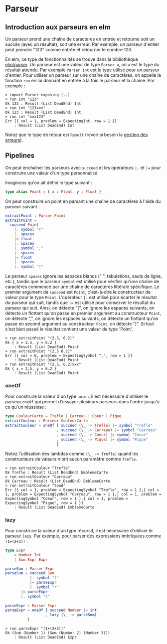 # Parseur

## Introduction aux parseurs en elm

Un parseur prend une chaîne de caractères en entrée et retourne soit un succès (avec un résultat), soit une erreur. Par exemple, un parseur d'entier peut prendre "123" comme entrée et retourner le nombre 123.

En elm, ce type de fonctionnalités se trouve dans la bibliothèque [elm/parser](https://package.elm-lang.org/packages/elm/parser/latest).
Un parseur est une valeur de type `Parser a`, où `a` est le type du résultat attendu. Par exemple `Parser Int` est le type utilisé pour un parseur d'entier. Pour utiliser un parseur sur une chaîne de caractères, on appelle la fonction `run` en lui donnant en entrée à la fois le parseur et la chaîne. Par exemple :
```
> import Parser exposing (..)
> run int "123"
Ok 123 : Result (List DeadEnd) Int
> run int "123xxx"
Ok 123 : Result (List DeadEnd) Int
> run int "xxx123"
Err [{ col = 1, problem = ExpectingInt, row = 1 }]
    : Result (List DeadEnd) Int
```

Notez que le type de retour est `Result` (revoir si besoin la [gestion des erreurs](https://guide.elm-lang.org/error_handling/)). 

## Pipelines

On peut enchaîner les parseurs avec `succeed` et les opérateurs `|.` et `|=` pour construire une valeur d'un type personnalisé.

Imaginons qu'on ait défini le type suivant :
```elm
type alias Point = { x : Float, y : Float }
```

On peut construire un point en parsant une chaîne de caractères à l'aide du parseur suivant : 
```elm
extraitPoint : Parser Point
extraitPoint =
  succeed Point
    |. symbol "("
    |. spaces
    |= float
    |. spaces
    |. symbol ","
    |. spaces
    |= float
    |. spaces
    |. symbol ")"
```

Le parseur `spaces` ignore les espaces blancs (" ", tabulations, sauts de ligne, etc.), tandis que le parseur `symbol` est utilisé pour vérifier qu'une chaîne de caractères commence par une chaîne de caractères littérale spécifique. 
Le premier argument de `succeed` est `Point`, c'est-à-dire le constructeur de valeur pour le type `Point`. 
L'opérateur `|.` est utilisé pour écarter le résultat du parseur qui suit, tandis que `|=` est utilisé pour conserver le résultat du parseur qui suit. Ainsi, on détecte "(", on ignore les espaces suivants, on détecte un flottant qu'on passe en premier argument au constructeur `Point`, on détecte ",", on ignore les espaces suivants, on détecte un flottant qu'on passe en second argument au constructeur `Point`, on détecte ")". Si tout s'est bien passé le résultat contient une valeur de type 'Point'.

```
> run extraitPoint "(2.5, 6.2)"
Ok { x = 2.5, y = 6.2 }
    : Result (List DeadEnd) Point
> run extraitPoint "(2.5 6.2)"
Err [{ col = 6, problem = ExpectingSymbol ",", row = 1 }]
    : Result (List DeadEnd) Point
> run extraitPoint "(2.5, 6.2)xxx"
Ok { x = 2.5, y = 6.2 }
    : Result (List DeadEnd) Point
```

### oneOf

Pour construire la valeur d'un type `union`, il est nécessaire d'utiliser
le parseur `oneOf` qui permet d'essayer plusieurs parseurs dans l'ordre jusqu'à ce qu'un réussisse :

```elm
type CouleurCarte = Trefle | Carreau | Coeur | Pique
extraitCouleur : Parseur CouleurCarte
extraitCouleur = oneOf [ succeed (\_ -> Trefle) |= symbol "Trefle"
                       , succeed (\_ -> Carreau) |= symbol "Carreau"
                       , succeed (\_ -> Coeur) |= symbol "Coeur"
                       , succeed (\_ -> Pique) |= symbol "Pique"
                       ]
```

Notez l'utilisation des lambdas comme `(\_ -> Trefle)` quand les constructeurs de valeurs n'ont aucun paramètre comme `Trefle`. 

```
> run extraitCouleur "Trefle"
Ok Trefle : Result (List DeadEnd) EmblemeCarte
> run extraitCouleur "Carreau"
Ok Carreau : Result (List DeadEnd) EmblemeCarte
> run extraitCouleur "Spad"
Err [{ col = 1, problem = ExpectingSymbol "Trefle", row = 1 },{ col = 1, problem = ExpectingSymbol "Carreau", row = 1 },{ col = 1, problem = ExpectingSymbol "Coeur", row = 1 },{ col = 1, problem = ExpectingSymbol "Pique", row = 1 }]
    : Result (List DeadEnd) EmblemeCarte
```

### lazy

Pour construire la valeur d'un type récursif, il est nécessaire d'utiliser le parseur `lazy`. Par exemple, pour parser des expressions imbriquées comme `(1+(2+3))` :

```elm
type Expr
    = Number Int
    | Sum Expr Expr
```

```elm
parseSum : Parser Expr
parseSum = succeed Sum 
           |. symbol "("
           |= parseExpr
           |. symbol "+"
	   |= parseExpr
	   |. symbol ")"
		
parseExpr : Parser Expr
parseExpr = oneOf [ succeed Number |= int
                  , lazy (\_ -> parseSum)
		  ]
```

```
> run parseExpr "(1+(2+3))"
Ok (Sum (Number 1) (Sum (Number 2) (Number 3)))
    : Result (List DeadEnd) Expr
```
